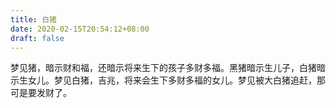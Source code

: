 ```yaml
---
title: 白猪
date: 2020-02-15T20:54:12+08:00
draft: false
---
```


梦见猪，暗示财和福，还暗示将来生下的孩子多财多福。黑猪暗示生儿子，白猪暗示生女儿。梦见白猪，吉兆，将来会生下多财多福的女儿。梦见被大白猪追赶，那可是要发财了。